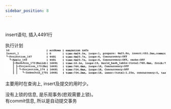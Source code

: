```yaml
---
sidebar_position: 8
---
```

#

insert语句, 插入4491行  

执行计划  
![insert案例](./img/insert乐观自动提交.jpg)

主要用时在查询上, insert及提交的用时少。

没有上锁的信息, 是乐观事务(悲观需要上锁)。  
有commit信息, 所以是自动提交事务

















